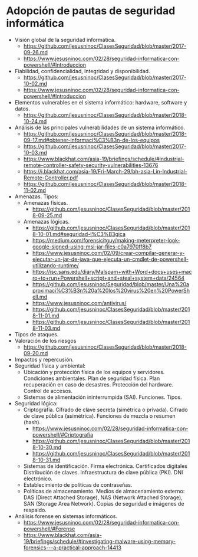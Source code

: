 # Adopción de pautas de seguridad informática
- Visión global de la seguridad informática. 
  - https://github.com/jesusninoc/ClasesSeguridad/blob/master/2017-09-26.md
  - https://www.jesusninoc.com/02/28/seguridad-informatica-con-powershell/#Introduccion
- Fiabilidad, confidencialidad, integridad y disponibilidad. 
  - https://github.com/jesusninoc/ClasesSeguridad/blob/master/2017-10-02.md
  - https://www.jesusninoc.com/02/28/seguridad-informatica-con-powershell/#Introduccion
- Elementos vulnerables en el sistema informático: hardware, software y datos.
  - https://github.com/jesusninoc/ClasesSeguridad/blob/master/2018-10-24.md
- Análisis de las principales vulnerabilidades de un sistema informático.
  - https://github.com/jesusninoc/ClasesSeguridad/blob/master/2018-09-17.md#obtener-informaci%C3%B3n-de-los-equipos
  - https://github.com/jesusninoc/ClasesSeguridad/blob/master/2017-10-03.md
  - https://www.blackhat.com/asia-19/briefings/schedule/#industrial-remote-controller-safety-security-vulnerabilities-13676
  - https://i.blackhat.com/asia-19/Fri-March-29/bh-asia-Lin-Industrial-Remote-Controller.pdf
  - https://github.com/jesusninoc/ClasesSeguridad/blob/master/2018-11-02.md
- Amenazas. Tipos:
  - Amenazas físicas.
    - https://github.com/jesusninoc/ClasesSeguridad/blob/master/2018-09-25.md
  - Amenazas lógicas.
    - https://github.com/jesusninoc/ClasesSeguridad/blob/master/2018-10-01.md#seguridad-l%C3%B3gica
    - https://medium.com/forensicitguy/making-meterpreter-look-google-signed-using-msi-jar-files-c0a7970ff8b7
    - https://www.jesusninoc.com/02/09/crear-compilar-generar-y-ejecutar-un-jar-de-java-que-ejecuta-un-cmdlet-de-powershell-utilizando-runtime/
    - https://isc.sans.edu/diary/Malspam+with+Word+docs+uses+macro+to+run+Powershell+script+and+steal+system+data/24564
    - https://github.com/jesusninoc/Seguridad/blob/master/Una%20aproximaci%C3%B3n%20a%20los%20virus%20en%20PowerShell.md
    - https://www.jesusninoc.com/antivirus/
    - https://github.com/jesusninoc/ClasesSeguridad/blob/master/2018-11-01.md
    - https://github.com/jesusninoc/ClasesSeguridad/blob/master/2018-11-03.md
- Tipos de ataques.
- Valoración de los riesgos
  - https://github.com/jesusninoc/ClasesSeguridad/blob/master/2018-09-20.md
- Impactos y repercusión.
- Seguridad física y ambiental:
  - Ubicación y protección física de los equipos y servidores. Condiciones ambientales. Plan de seguridad física. Plan recuperación en caso de desastres. Protección del hardware. Control de accesos.
  - Sistemas de alimentación ininterrumpida (SAI). Funciones. Tipos.
- Seguridad lógica:
  - Criptografía. Cifrado de clave secreta (simétrica o privada). Cifrado de clave pública (asimétrica). Funciones de mezcla o resumen (hash).
    - https://www.jesusninoc.com/02/28/seguridad-informatica-con-powershell/#Criptografia
    - https://github.com/jesusninoc/ClasesSeguridad/blob/master/2018-10-30.md
    - https://github.com/jesusninoc/ClasesSeguridad/blob/master/2018-10-31.md
  - Sistemas de identificación. Firma electrónica. Certificados digitales Distribución de claves. Infraestructura de clave pública (PKI). DNI electrónico.
  - Establecimiento de políticas de contraseñas.
  - Políticas de almacenamiento. Medios de almacenamiento externo: DAS (Direct Attached Storage), NAS (Network Attached Storage), SAN (Storage Area Network). Copias de seguridad e imágenes de respaldo.
- Análisis forense en sistemas informáticos.
  - https://www.jesusninoc.com/02/28/seguridad-informatica-con-powershell/#Forense
  - https://www.blackhat.com/asia-19/briefings/schedule/#investigating-malware-using-memory-forensics---a-practical-approach-14413

